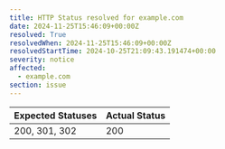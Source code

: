 ```yaml
---
title: HTTP Status resolved for example.com
date: 2024-11-25T15:46:09+00:00Z
resolved: True
resolvedWhen: 2024-11-25T15:46:09+00:00Z
resolvedStartTime: 2024-10-25T21:09:43.191474+00:00
severity: notice
affected:
  - example.com
section: issue
---
```


| Expected Statuses | Actual Status  |
|-------------------|----------------|
| 200, 301, 302 | 200 |
